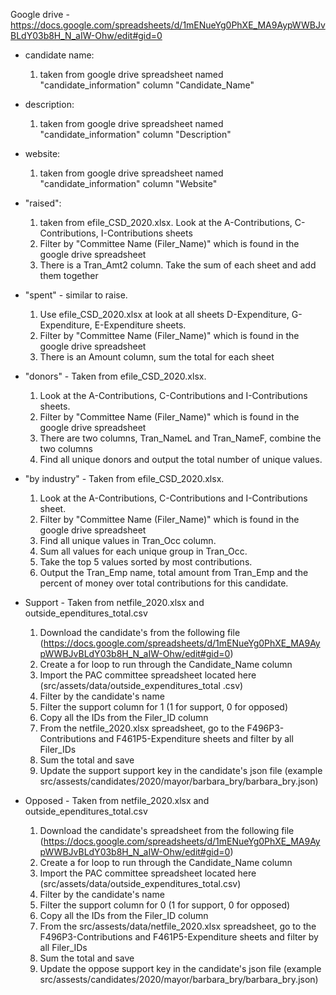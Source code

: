 Google drive - https://docs.google.com/spreadsheets/d/1mENueYg0PhXE_MA9AypWWBJvBLdY03b8H_N_aIW-Ohw/edit#gid=0

* candidate name:
  1. taken from google drive spreadsheet named "candidate_information" column "Candidate_Name"

* description:
  1. taken from google drive spreadsheet named "candidate_information" column "Description"

* website:
  1. taken from google drive spreadsheet named "candidate_information" column "Website"

* "raised":
  1. taken from efile_CSD_2020.xlsx. Look at
the A-Contributions, C-Contributions, I-Contributions sheets
  2. Filter by "Committee Name (Filer_Name)" which is found in the google drive spreadsheet 
  3. There is a Tran_Amt2 column. Take the sum of each sheet and add them together

* "spent" - similar to raise.
  1. Use efile_CSD_2020.xlsx at look at all sheets D-Expenditure, G-Expenditure, E-Expenditure sheets. 
  2. Filter by "Committee Name (Filer_Name)" which is found in the google drive spreadsheet 
  3. There is an Amount column, sum the total for each sheet

* "donors" - Taken from efile_CSD_2020.xlsx.
  1. Look at the A-Contributions, C-Contributions and I-Contributions sheets.
  2. Filter by "Committee Name (Filer_Name)" which is found in the google drive spreadsheet 
  3. There are two columns, Tran_NameL and Tran_NameF, combine the two columns
  4. Find all unique donors and output the total number of unique values.

* "by industry" - Taken from efile_CSD_2020.xlsx.   
  1. Look at the A-Contributions, C-Contributions and I-Contributions sheet.
  2. Filter by "Committee Name (Filer_Name)" which is found in the google drive spreadsheet 
  3. Find all unique values in Tran_Occ column.
  4. Sum all values for each unique group in Tran_Occ.
  5. Take the top 5 values sorted by most contributions.
  6. Output the Tran_Emp name, total amount from Tran_Emp and the percent of money over total contributions for this candidate.

* Support - Taken from netfile_2020.xlsx and outside_ependitures_total.csv
  1. Download the candidate's from the following file (https://docs.google.com/spreadsheets/d/1mENueYg0PhXE_MA9AypWWBJvBLdY03b8H_N_aIW-Ohw/edit#gid=0)
  2. Create a for loop to run through the Candidate_Name column
  3. Import the PAC committee spreadsheet located here (src/assets/data/outside_expenditures_total .csv)
  4. Filter by the candidate's name
  5. Filter the support column for 1 (1 for support, 0 for opposed)
  6. Copy all the IDs from the Filer_ID column
  7. From the netfile_2020.xlsx spreadsheet, go to the F496P3-Contributions and F461P5-Expenditure sheets and filter by all Filer_IDs
  8. Sum the total and save
  9. Update the support support key in the candidate's json file (example src/assests/candidates/2020/mayor/barbara_bry/barbara_bry.json) 

* Opposed - Taken from netfile_2020.xlsx and outside_ependitures_total.csv
  1. Download the candidate's spreadsheet from the following file (https://docs.google.com/spreadsheets/d/1mENueYg0PhXE_MA9AypWWBJvBLdY03b8H_N_aIW-Ohw/edit#gid=0)
  2. Create a for loop to run through the Candidate_Name column
  3. Import the PAC committee spreadsheet located here (src/assets/data/outside_expenditures_total.csv)
  4. Filter by the candidate's name
  5. Filter the support column for 0 (1 for support, 0 for opposed)
  6. Copy all the IDs from the Filer_ID column
  7. From the src/assests/data/netfile_2020.xlsx spreadsheet, go to the F496P3-Contributions and F461P5-Expenditure sheets and filter by all Filer_IDs
  8. Sum the total and save
  9. Update the oppose support key in the candidate's json file (example src/assests/candidates/2020/mayor/barbara_bry/barbara_bry.json) 
